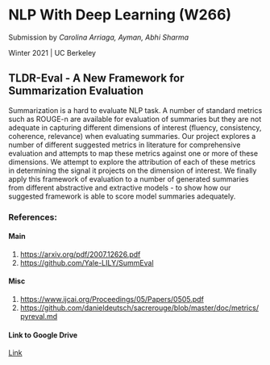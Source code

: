 # NLP With Deep Learning (W266)

Submission by *Carolina Arriaga, Ayman, Abhi Sharma*

Winter 2021 | UC Berkeley

## TLDR-Eval - A New Framework for Summarization Evaluation

Summarization is a hard to evaluate NLP task. A number of standard metrics such as ROUGE-n are available for evaluation of summaries but they are not adequate in capturing different dimensions of interest (fluency, consistency, coherence, relevance) when evaluating summaries. Our project explores a number of different suggested metrics in literature for comprehensive evaluation and attempts to map these metrics against one or more of these dimensions. We attempt to explore the attribution of each of these metrics in determining the signal it projects on the dimension of interest. We finally apply this framework of evaluation to a number of generated summaries from different abstractive and extractive models - to show how our suggested framework is able to score model summaries adequately.

### References:

#### Main
1. https://arxiv.org/pdf/2007.12626.pdf
2. https://github.com/Yale-LILY/SummEval

#### Misc
1. https://www.ijcai.org/Proceedings/05/Papers/0505.pdf
2. https://github.com/danieldeutsch/sacrerouge/blob/master/doc/metrics/pyreval.md

#### Link to Google Drive
[Link](https://drive.google.com/drive/folders/1_EzQMxyx_lvsHvgrJs7FoYFALpsZM3Xe?usp=sharing)
